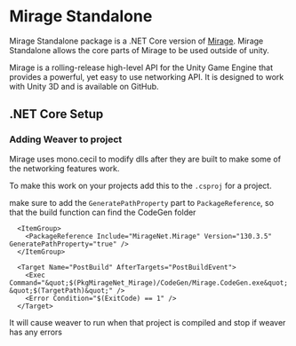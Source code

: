 # Mirage Standalone

Mirage Standalone package is a .NET Core version of [Mirage](https://github.com/MirageNet/Mirage). Mirage Standalone allows the core parts of Mirage to be used outside of unity.

Mirage is a rolling-release high-level API for the Unity Game Engine that provides a powerful, yet easy to use networking API. It is designed to work with Unity 3D and is available on GitHub.

## .NET Core Setup 

### Adding Weaver to project

Mirage uses mono.cecil to modify dlls after they are built to make some of the networking features work.

To make this work on your projects add this to the `.csproj` for a project.

make sure to add the `GeneratePathProperty` part to `PackageReference`, so that the build function can find the CodeGen folder

```
  <ItemGroup>
    <PackageReference Include="MirageNet.Mirage" Version="130.3.5" GeneratePathProperty="true" />
  </ItemGroup>

  <Target Name="PostBuild" AfterTargets="PostBuildEvent">
    <Exec Command="&quot;$(PkgMirageNet_Mirage)/CodeGen/Mirage.CodeGen.exe&quot; &quot;$(TargetPath)&quot;" />
    <Error Condition="$(ExitCode) == 1" />
  </Target>
```

It will cause weaver to run when that project is compiled and stop if weaver has any errors

